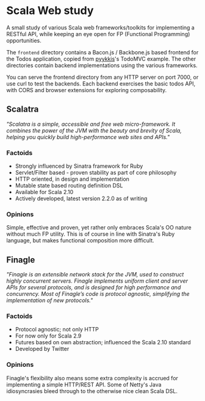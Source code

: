 Scala Web study
===============

A small study of various Scala web frameworks/toolkits for implementing a RESTful API, while keeping an eye open for FP (Functional Programming) opportunities.

The `frontend` directory contains a Bacon.js / Backbone.js based frontend for the Todos application, copied from [pyykkis](https://github.com/pyykkis)'s TodoMVC example. The other directories contain backend implementations using the various frameworks.

You can serve the frontend directory from any HTTP server on port 7000, or use curl to test the backends. Each backend exercises the basic todos API, with CORS and browser extensions for exploring composability.

Scalatra
--------

_"Scalatra is a simple, accessible and free web micro-framework. It combines the power of the JVM with the beauty and brevity of Scala, helping you quickly build high-performance web sites and APIs."_

### Factoids
* Strongly influenced by Sinatra framework for Ruby
* Servlet/Filter based - proven stability as part of core philosophy
* HTTP oriented, in design and implementation
* Mutable state based routing definition DSL
* Available for Scala 2.10
* Actively developed, latest version 2.2.0 as of writing

### Opinions
Simple, effective and proven, yet rather only embraces Scala's OO nature without much FP utility. This is of course in line with Sinatra's Ruby language, but makes functional composition more difficult.

Finagle
-------

_"Finagle is an extensible network stack for the JVM, used to construct highly concurrent servers. Finagle implements uniform client and server APIs for several protocols, and is designed for high performance and concurrency. Most of Finagle’s code is protocol agnostic, simplifying the implementation of new protocols."_

### Factoids
* Protocol agnostic; not only HTTP
* For now only for Scala 2.9
* Futures based on own abstraction; influenced the Scala 2.10 standard
* Developed by Twitter

### Opinions
Finagle's flexibility also means some extra complexity is accrued for implementing a simple HTTP/REST API. Some of Netty's Java idiosyncrasies bleed through to the otherwise nice clean Scala DSL.
